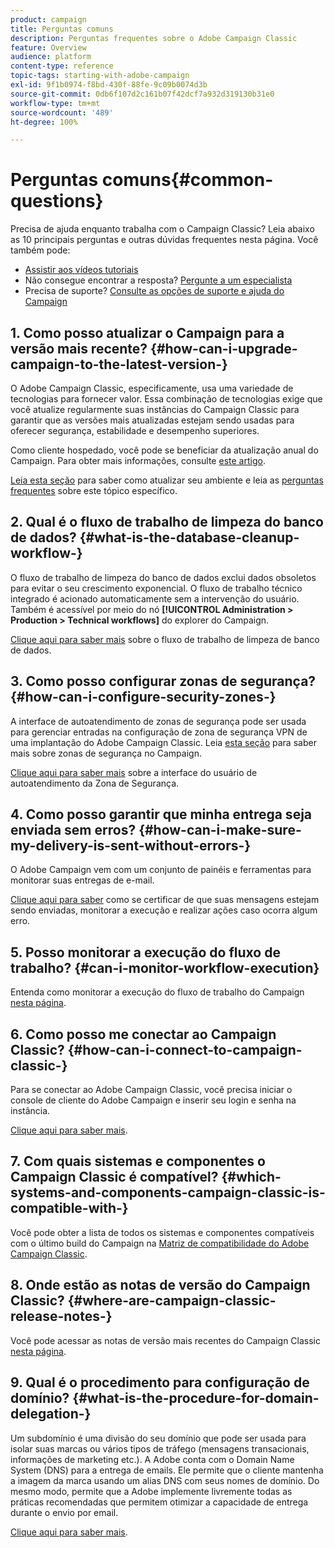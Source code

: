 ```yaml
---
product: campaign
title: Perguntas comuns
description: Perguntas frequentes sobre o Adobe Campaign Classic
feature: Overview
audience: platform
content-type: reference
topic-tags: starting-with-adobe-campaign
exl-id: 9f1b0974-f8bd-430f-88fe-9c09b0074d3b
source-git-commit: 0db6f107d2c161b07f42dcf7a932d319130b31e0
workflow-type: tm+mt
source-wordcount: '489'
ht-degree: 100%

---
```


# Perguntas comuns{#common-questions}



Precisa de ajuda enquanto trabalha com o Campaign Classic? Leia abaixo as 10 principais perguntas e outras dúvidas frequentes nesta página. Você também pode:

* [Assistir aos vídeos tutoriais](https://experienceleague.adobe.com/docs/campaign-classic-learn/tutorials/overview.html?lang=pt-BR)
* Não consegue encontrar a resposta? [Pergunte a um especialista](https://experienceleaguecommunities.adobe.com/t5/adobe-campaign-classic/ct-p/adobe-campaign-classic-community?profile.language=pt)
* Precisa de suporte? [Consulte as opções de suporte e ajuda do Campaign](../../support.md)

## &#x200B;1. Como posso atualizar o Campaign para a versão mais recente? {#how-can-i-upgrade-campaign-to-the-latest-version-}

O Adobe Campaign Classic, especificamente, usa uma variedade de tecnologias para fornecer valor. Essa combinação de tecnologias exige que você atualize regularmente suas instâncias do Campaign Classic para garantir que as versões mais atualizadas estejam sendo usadas para oferecer segurança, estabilidade e desempenho superiores.

Como cliente hospedado, você pode se beneficiar da atualização anual do Campaign. Para obter mais informações, consulte [este artigo](../../rn/using/rn-overview.md#yearly-upgrade).

[Leia esta seção](../../production/using/build-upgrade.md) para saber como atualizar seu ambiente e leia as [perguntas frequentes](../../platform/using/faq-build-upgrade.md) sobre este tópico específico.

## &#x200B;2. Qual é o fluxo de trabalho de limpeza do banco de dados? {#what-is-the-database-cleanup-workflow-}

O fluxo de trabalho de limpeza do banco de dados exclui dados obsoletos para evitar o seu crescimento exponencial. O fluxo de trabalho técnico integrado é acionado automaticamente sem a intervenção do usuário. Também é acessível por meio do nó **[!UICONTROL Administration > Production > Technical workflows]** do explorer do Campaign.

[Clique aqui para saber mais](../../production/using/database-cleanup-workflow.md) sobre o fluxo de trabalho de limpeza de banco de dados.

## &#x200B;3. Como posso configurar zonas de segurança? {#how-can-i-configure-security-zones-}

A interface de autoatendimento de zonas de segurança pode ser usada para gerenciar entradas na configuração de zona de segurança VPN de uma implantação do Adobe Campaign Classic. Leia [esta seção](../../installation/using/security-zones.md) para saber mais sobre zonas de segurança no Campaign.

[Clique aqui para saber mais](https://experienceleague.adobe.com/docs/campaign-classic/using/installing-campaign-classic/additional-configurations/security-zones.html?lang=pt-BR#installing-campaign-classic) sobre a interface do usuário de autoatendimento da Zona de Segurança.

## &#x200B;4. Como posso garantir que minha entrega seja enviada sem erros? {#how-can-i-make-sure-my-delivery-is-sent-without-errors-}

O Adobe Campaign vem com um conjunto de painéis e ferramentas para monitorar suas entregas de e-mail.

[Clique aqui para saber](../../delivery/using/about-delivery-monitoring.md) como se certificar de que suas mensagens estejam sendo enviadas, monitorar a execução e realizar ações caso ocorra algum erro.

## &#x200B;5. Posso monitorar a execução do fluxo de trabalho? {#can-i-monitor-workflow-execution}

Entenda como monitorar a execução do fluxo de trabalho do Campaign [nesta página](../../workflow/using/starting-a-workflow.md).

## &#x200B;6. Como posso me conectar ao Campaign Classic? {#how-can-i-connect-to-campaign-classic-}

Para se conectar ao Adobe Campaign Classic, você precisa iniciar o console de cliente do Adobe Campaign e inserir seu login e senha na instância.

[Clique aqui para saber mais](../../platform/using/launching-adobe-campaign.md).

## &#x200B;7. Com quais sistemas e componentes o Campaign Classic é compatível? {#which-systems-and-components-campaign-classic-is-compatible-with-}

Você pode obter a lista de todos os sistemas e componentes compatíveis com o último build do Campaign na [Matriz de compatibilidade do Adobe Campaign Classic](../../rn/using/compatibility-matrix.md).

## &#x200B;8. Onde estão as notas de versão do Campaign Classic? {#where-are-campaign-classic-release-notes-}

Você pode acessar as notas de versão mais recentes do Campaign Classic [nesta página](../../rn/using/latest-release.md).

## &#x200B;9. Qual é o procedimento para configuração de domínio? {#what-is-the-procedure-for-domain-delegation-}

Um subdomínio é uma divisão do seu domínio que pode ser usada para isolar suas marcas ou vários tipos de tráfego (mensagens transacionais, informações de marketing etc.).
A Adobe conta com o Domain Name System (DNS) para a entrega de emails. Ele permite que o cliente mantenha a imagem da marca usando um alias DNS com seus nomes de domínio. Do mesmo modo, permite que a Adobe implemente livremente todas as práticas recomendadas que permitem otimizar a capacidade de entrega durante o envio por email.

[Clique aqui para saber mais](https://experienceleague.adobe.com/docs/control-panel/using/subdomains-and-certificates/setting-up-new-subdomain.html?lang=pt-BR).
